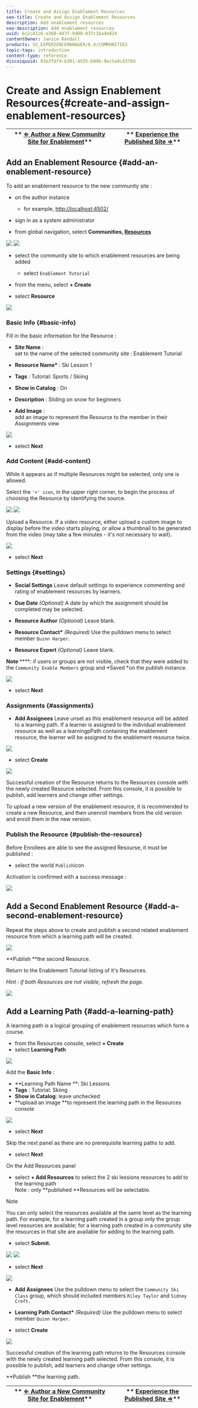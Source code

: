 ```yaml
---
title: Create and Assign Enablement Resources
seo-title: Create and Assign Enablement Resources
description: Add enablement resources
seo-description: Add enablement resources
uuid: 6c2c41c6-e360-443f-9d08-037c1ba4e824
contentOwner: Janice Kendall
products: SG_EXPERIENCEMANAGER/6.4/COMMUNITIES
topic-tags: introduction
content-type: reference
discoiquuid: 03e3fdf4-b301-4935-b99b-9ec5a9c4370d
---
```


# Create and Assign Enablement Resources{#create-and-assign-enablement-resources}

| ** [⇐ Author a New Community Site for Enablement](../../communities/using/enablement-create-site.md)** |** [Experience the Published Site ⇒](../../communities/using/enablement-published-site.md)** |
|---|---|

## Add an Enablement Resource {#add-an-enablement-resource}

To add an enablement resource to the new community site :

* on the author instance

    * for example, [http://localhost:4502/](http://localhost:4503/)

* sign in as a system administrator
* from global navigation, select **Communities, [Resources](../../communities/using/resources.md)**

![](assets/chlimage_1-199.png) ![](assets/chlimage_1-200.png)

* select the community site to which enablement resources are being added

    * select `Enablement Tutorial`

* from the menu, select **+ Create**
* select **Resource**

![](assets/chlimage_1-201.png) 

### Basic Info {#basic-info}

Fill in the basic information for the Resource :

* **Site Name** :  
  set to the name of the selected community site : Enablement Tutorial

* **Resource Name&#42;** : Ski Lesson 1
* **Tags** : Tutorial: Sports / Skiing
* **Show in Catalog** : On
* **Description** : Sliding on snow for beginners
* **Add Image** :  
  add an image to represent the Resource to the member in their Assignments view

![](assets/chlimage_1-202.png)

* select **Next**

### Add Content {#add-content}

While it appears as if multiple Resources might be selected, only one is allowed.

Select the `'+' icon`, in the upper right corner, to begin the process of choosing the Resource by identifying the source.

![](assets/chlimage_1-203.png) ![](assets/chlimage_1-204.png)

Upload a Resource. If a video resource, either upload a custom image to display before the video starts playing, or allow a thumbnail to be generated from the video (may take a few minutes - it's not necessary to wait).

![](assets/chlimage_1-205.png)

* select **Next**

### Settings {#settings}

* **Social Settings** 
  Leave default settings to experience commenting and rating of enablement resources by learners.

* **Due Date** 
  *(Optional)* A date by which the assignment should be completed may be selected.

* **Resource Author** 
  *(Optional)* Leave blank.

* **Resource Contact&#42;** 
  *(Required)* Use the pulldown menu to select member `Quinn Harper`.

* **Resource Expert** 
  *(Optional)* Leave blank.

****Note**** ****: if users or groups are not visible, check that they were added to the `Community Enable Members` group and *Saved *on the publish instance.

![](assets/chlimage_1-206.png)

* select **Next**

### Assignments {#assignments}

* **Add Assignees** 
  Leave unset as this enablement resource will be added to a learning path. If a learner is assigned to the individual enablement resource as well as a learningpPath containing the enablement resource, the learner will be assigned to the enablement resource twice.

![](assets/chlimage_1-207.png)

* select **Create**

![](assets/chlimage_1-208.png)

Successful creation of the Resource returns to the Resources console with the newly created Resource selected. From this console, it is possible to publish, add learners and change other settings.

To upload a new version of the enablement resource, it is recommended to create a new Resource, and then unenroll members from the old version and enroll them in the new version.

### Publish the Resource {#publish-the-resource}

Before Enrollees are able to see the assigned Resourse, it must be published :

* select the world `Publish`icon

Activation is confirmed with a success message :

![](assets/chlimage_1-209.png) 

## Add a Second Enablement Resource {#add-a-second-enablement-resource}

Repeat the steps above to create and publish a second related enablement resource from which a learning path will be created.

![](assets/chlimage_1-210.png)

**Publish **the second Resource.

Return to the Enablement Tutorial listing of it's Resources.

*Hint : if both Resources are not visible, refresh the page.*

![](assets/chlimage_1-211.png) 

## Add a Learning Path {#add-a-learning-path}

A learning path is a logical grouping of enablement resources which form a course.

* from the Resources console, select **+ Create**
* select **Learning Path**

![](assets/chlimage_1-212.png)

Add the **Basic Info** :

* **Learning Path Name **: Ski Lessons
* **Tags** : Tutorial: Skiing
* **Show in Catalog**: leave unchecked
* **upload an image **to represent the learning path in the Resources console

![](assets/chlimage_1-213.png)

* select **Next**

Skip the next panel as there are no prerequisite learning paths to add.

* select **Next**

On the Add Resources panel

* select **+ Add Resources** to select the 2 ski lessions resources to add to the learning path  
  Note : only **published **Resources will be selectable.

>[!NOTE]
>
>You can only select the resources available at the same level as the learning path. For example, for a learning path created in a group only the group level resources are available; for a learning path created in a community site the resources in that site are available for adding to the learning path.

* select **Submit.**

![](assets/chlimage_1-214.png) ![](assets/chlimage_1-215.png)

* select **Next**

![](assets/chlimage_1-216.png)

* **Add Assignees** 
  Use the pulldown menu to select the `Community Ski Class` group, which should included members `Riley Taylor` and `Sidney Croft.`

* **Learning Path Contact&#42;** 
  *(Required)* Use the pulldown menu to select member `Quinn Harper`.

* select **Create**

![](assets/chlimage_1-217.png)

Successful creation of the learning path returns to the Resources console with the newly created learning path selected. From this console, it is possible to publish, add learners and change other settings.

**Publish **the learning path.

| ** [⇐ Author a New Community Site for Enablement](../../communities/using/enablement-create-site.md)** |** [Experience the Published Site ⇒](../../communities/using/enablement-published-site.md)** |
|---|---|

